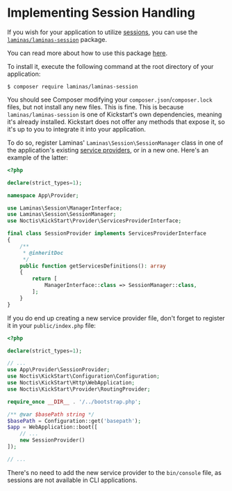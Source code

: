 # Implementing Session Handling

If you wish for your application to utilize [sessions](https://www.php.net/manual/en/book.session), you can use the
[`laminas/laminas-session`](https://github.com/laminas/laminas-session) package.

You can read more about how to use this package [here](https://docs.laminas.dev/laminas-session/).

To install it, execute the following command at the root directory of your application:

```shell
$ composer require laminas/laminas-session
```

You should see Composer modifying your `composer.json`/`composer.lock` files, but not install any new files. This is 
fine. This is because `laminas/laminas-session` is one of Kickstart's own dependencies, meaning it's already installed. 
Kickstart does not offer any methods that expose it, so it's up to you to integrate it into your application.

To do so, register Laminas' `Laminas\Session\SessionManager` class in one of the application's existing 
[service providers](docs/Service_Providers.md), or in a new one. Here's an example of the latter:

```php
<?php

declare(strict_types=1);

namespace App\Provider;

use Laminas\Session\ManagerInterface;
use Laminas\Session\SessionManager;
use Noctis\KickStart\Provider\ServicesProviderInterface;

final class SessionProvider implements ServicesProviderInterface
{
    /**
     * @inheritDoc
     */
    public function getServicesDefinitions(): array
    {
        return [
            ManagerInterface::class => SessionManager::class,
        ];
    }
}
```

If you do end up creating a new service provider file, don't forget to register it in your `public/index.php` file:

```php
<?php

declare(strict_types=1);

// ...
use App\Provider\SessionProvider;
use Noctis\KickStart\Configuration\Configuration;
use Noctis\KickStart\Http\WebApplication;
use Noctis\KickStart\Provider\RoutingProvider;

require_once __DIR__ . '/../bootstrap.php';

/** @var $basePath string */
$basePath = Configuration::get('basepath');
$app = WebApplication::boot([
    // ...
    new SessionProvider()
]);

// ...
```

There's no need to add the new service provider to the `bin/console` file, as sessions are not available in CLI 
applications.
